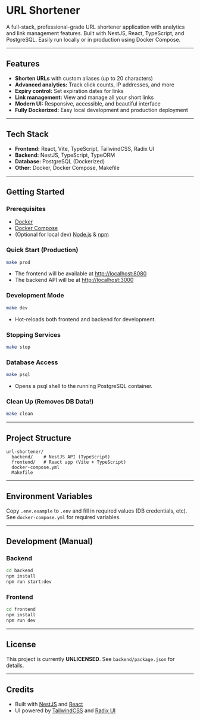 # URL Shortener

A full-stack, professional-grade URL shortener application with analytics and link management features. Built with NestJS, React, TypeScript, and PostgreSQL. Easily run locally or in production using Docker Compose.

---

## Features

- **Shorten URLs** with custom aliases (up to 20 characters)
- **Advanced analytics:** Track click counts, IP addresses, and more
- **Expiry control:** Set expiration dates for links
- **Link management:** View and manage all your short links
- **Modern UI:** Responsive, accessible, and beautiful interface
- **Fully Dockerized:** Easy local development and production deployment

---

## Tech Stack

- **Frontend:** React, Vite, TypeScript, TailwindCSS, Radix UI
- **Backend:** NestJS, TypeScript, TypeORM
- **Database:** PostgreSQL (Dockerized)
- **Other:** Docker, Docker Compose, Makefile

---

## Getting Started

### Prerequisites
- [Docker](https://www.docker.com/get-started)
- [Docker Compose](https://docs.docker.com/compose/)
- (Optional for local dev) [Node.js](https://nodejs.org/) & [npm](https://www.npmjs.com/)

### Quick Start (Production)

```bash
make prod
```
- The frontend will be available at [http://localhost:8080](http://localhost:8080)
- The backend API will be at [http://localhost:3000](http://localhost:3000)

### Development Mode

```bash
make dev
```
- Hot-reloads both frontend and backend for development.

### Stopping Services

```bash
make stop
```

### Database Access

```bash
make psql
```
- Opens a psql shell to the running PostgreSQL container.

### Clean Up (Removes DB Data!)

```bash
make clean
```

---

## Project Structure

```
url-shortener/
  backend/    # NestJS API (TypeScript)
  frontend/   # React app (Vite + TypeScript)
  docker-compose.yml
  Makefile
```

---

## Environment Variables

Copy `.env.example` to `.env` and fill in required values (DB credentials, etc). See `docker-compose.yml` for required variables.

---

## Development (Manual)

### Backend

```bash
cd backend
npm install
npm run start:dev
```

### Frontend

```bash
cd frontend
npm install
npm run dev
```

---

## License

This project is currently **UNLICENSED**. See `backend/package.json` for details.

---

## Credits

- Built with [NestJS](https://nestjs.com/) and [React](https://react.dev/)
- UI powered by [TailwindCSS](https://tailwindcss.com/) and [Radix UI](https://www.radix-ui.com/)

